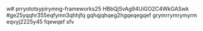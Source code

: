 w# prryototsypirymng-frameworks25
HBbQjSvAg94UiGO2C4WkGASwk
#ge25yqqhr355eqfymn3qhhjfq
gqhqjqhqeg2hgqeqegqef
grymrrymrymyrm
eqvyj2225y45
fqewqef
sfv
